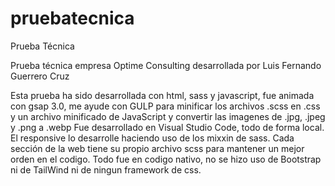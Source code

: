 # pruebatecnica
Prueba Técnica

Prueba técnica empresa Optime Consulting desarrollada por Luis Fernando Guerrero Cruz

Esta prueba ha sido desarrollada con html, sass y javascript, 
fue animada con gsap 3.0, me ayude con GULP para minificar los archivos .scss en .css y 
un archivo minificado de JavaScript y convertir las imagenes de .jpg, .jpeg y .png a .webp
Fue desarrollado en Visual Studio Code, todo de forma local. 
El responsive lo desarrolle haciendo uso de los mixxin de sass.
Cada sección de la web tiene su propio archivo scss para mantener un mejor orden en el codigo.
Todo fue en codigo nativo, no se hizo uso de Bootstrap ni de TailWind ni de ningun framework de css.
